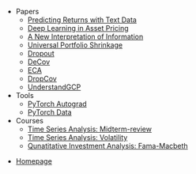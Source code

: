 <!-- _sidebar.md -->


* Papers
  * [Predicting Returns with Text Data](/papers/SESTM/SESTM.md)
  * [Deep Learning in Asset Pricing](papers/GAN/GAN.md)
  * [A New Interpretation of Information](papers/Information/Kelly56.md)
  * [Universal Portfolio Shrinkage](papers/UniversalShrinkage/uni_shrink.md)
  * [Dropout](/papers/WQL/Dropout.md)
  * [DeCov](/papers/WQL/DeCov.md)
  * [ECA](/papers/WQL/ECA.md)
  * [DropCov](/papers/WQL/DropCov.md)
  * [UnderstandGCP](/papers/WQL/UnderstandGCP.md)
* Tools
  * [PyTorch Autograd](tools/PyTorch_Autograd.md)
  * [PyTorch Data](tools/PyTorch_utils_data.md)
* Courses
  * [Time Series Analysis: Midterm-review](courses/时序期中review.md) <!--注意这里是相对路径-->
  * [Time Series Analysis: Volatility](courses/FTS-Volatility.md)
  * [Qunatitative Investment Analysis: Fama-Macbeth](courses/Fama-Macbeth.md)
<!-- 3 -->
* <a href="https://xseeope.github.io" target="_self">Homepage</a>




